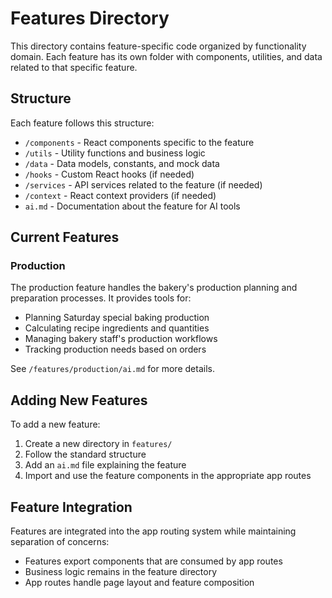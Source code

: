 # Features Directory

This directory contains feature-specific code organized by functionality domain. Each feature has its own folder with components, utilities, and data related to that specific feature.

## Structure

Each feature follows this structure:
- `/components` - React components specific to the feature
- `/utils` - Utility functions and business logic
- `/data` - Data models, constants, and mock data
- `/hooks` - Custom React hooks (if needed)
- `/services` - API services related to the feature (if needed)
- `/context` - React context providers (if needed)
- `ai.md` - Documentation about the feature for AI tools

## Current Features

### Production

The production feature handles the bakery's production planning and preparation processes. It provides tools for:
- Planning Saturday special baking production
- Calculating recipe ingredients and quantities
- Managing bakery staff's production workflows
- Tracking production needs based on orders

See `/features/production/ai.md` for more details.

## Adding New Features

To add a new feature:
1. Create a new directory in `features/`
2. Follow the standard structure
3. Add an `ai.md` file explaining the feature
4. Import and use the feature components in the appropriate app routes

## Feature Integration

Features are integrated into the app routing system while maintaining separation of concerns:
- Features export components that are consumed by app routes
- Business logic remains in the feature directory
- App routes handle page layout and feature composition